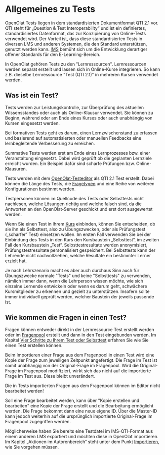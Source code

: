 # Allgemeines zu Tests

OpenOlat Tests liegen in dem standardisierten Dokumentformat QTI 2.1 vor. QTI steht für „Question & Test Interoperability“ und ist ein definiertes, standardisiertes Datenformat, das zur Konzipierung von Online-Tests verwendet wird. Der Vorteil ist, dass diese standardisierten Tests in diversen LMS und anderen Systemen, die den Standard unterstützen, genutzt werden kann. [IMS](http://www.imsglobal.org/ "IMS") bemüht sich um die Entwicklung derartiger offener Standards für den E-Learning-Bereich.

In OpenOlat gehören Tests zu den "Lernressourcen". Lernressourcen werden separat erstellt und lassen sich in Online-Kurse integrieren. So kann z.B. dieselbe Lernressource "Test (QTI 2.1)" in mehreren Kursen verwendet werden.

## Was ist ein Test?

Tests werden zur Leistungskontrolle, zur Überprüfung des aktuellen Wissensstandes oder auch als Online-Klausur verwendet. Sie können zu Beginn, während oder am Ende eines Kurses oder auch unabhängig von Kursen eingesetzt werden.

Bei formativen Tests geht es darum, einen Lernzwischenstand zu erfassen und basierend auf automatisierten oder manuellen Feedbacks eine lernbegleitende Verbesserung zu erreichen.  

Summative Tests werden erst am Ende eines Lernprozesses bzw. einer Veranstaltung eingesetzt. Dabei wird geprüft ob die geplanten Lernziele erreicht wurden. Ein Beispiel dafür sind scharfe Prüfungen bzw. Online-Klausuren.

Tests werden mit dem [OpenOlat-Testeditor](Test_editor_QTI_2.1.de.md) als QTI 2.1 Test erstellt. Dabei können die Länge des Tests, die [Fragetypen](Test_question_types.de.md) und eine Reihe von weiteren Konfigurationen bestimmt werden.

Testpersonen können im Quellcode des Tests oder Selbsttests nicht nachlesen, welche Lösungen richtig und welche falsch sind, da die Antworten an den OpenOlat-Server geschickt und erst dort ausgewertet werden.

Wenn Sie einen Test in Ihrem [Kurs](Tests_at_course_level.de.md) einbinden, können Sie entscheiden, ob sie ihn als Selbsttest, also zu Übungszwecken, oder als Prüfungstest („scharfer“ Test) einsetzen wollen. Im ersten Fall verwenden Sie bei der Einbindung des Tests in den Kurs den Kursbaustein „Selbsttest“, im zweiten Fall den Kursbaustein „Test“. Selbsttestresultate werden anonymisiert, Prüfungstestresultate personalisiert gespeichert. Bei Selbsttests kann der Lehrende nicht nachvollziehen, welche Resultate ein bestimmter Lerner erzielt hat.

Je nach Lehrszenario macht es aber auch durchaus Sinn auch für Übungszwecke normale "Tests" und keine "Selbsttests" zu verwenden, nämlich immer dann, wenn die Lehrperson wissen möchte, wie sich einzelne Lernende entwickeln oder wenn es darum geht, schwächere Kursmitglieder zu erkennen und gezielt zu unterstützen. Insofern sollte immer individuell geprüft werden, welcher Baustein der jeweils passende ist.

## Wie kommen die Fragen in einen Test?

Fragen können entweder direkt in der Lernressource Test erstellt werden oder im [Fragenpool](../area_modules/Question_Bank.de.md) erstellt und dann in den Test eingebunden werden. Im Kapitel [Vier Schritte zu Ihrem Test oder Selbsttest](../../manual_how-to/test_creation_procedure/test_creation_procedure.de.md) erfahren Sie wie Sie einen Test erstellen können.

Beim Importieren einer Frage aus dem Fragenpool in einen Test wird eine Kopie der Frage zum jeweiligen Zeitpunkt angefertigt. Die Frage im Test ist somit unabhängig von der Original-Frage im Fragenpool. Wird die Original-Frage im Fragenpool modifiziert, wirkt sich das nicht auf die importierte Frage im Test aus. Diese bleibt unverändert.

Die in Tests importierten Fragen aus dem Fragenpool können im Editor nicht bearbeitet werden!

Soll eine Frage bearbeitet werden, kann über "Kopie erstellen und bearbeiten" eine Kopie der Frage erstellt und die Bearbeitung ermöglicht werden. Die Frage bekommt dann eine neue eigene ID. Über die Master-ID kann jedoch weiterhin auf die ursprünglich importierte Original-Frage im Fragenpool zugegriffen werden.

Möglicherweise haben Sie bereits eine Testdatei im IMS-QTI-Format aus einem anderen LMS exportiert und möchten diese in OpenOlat importieren. Im Kapitel „Aktionen im Autorenbereich“ steht unter dem Punkt [Importieren](../area_modules/authoring_new_course.de.md#lernressourcen-importieren), wie Sie vorgehen müssen.
